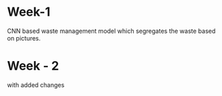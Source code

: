 # Week-1
CNN based waste management model which segregates the waste based on pictures.
# Week - 2 
with added changes
